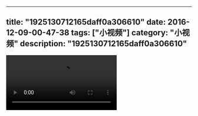 
---
title: "1925130712165daff0a306610"
date: 2016-12-09-00-47-38
tags: ["小视频"]
category: "小视频"
description: "1925130712165daff0a306610"
---
<video src="http://ohtsqip0g.bkt.clouddn.com/1925130712165daff0a306610.mp4" controls="controls"></video>
